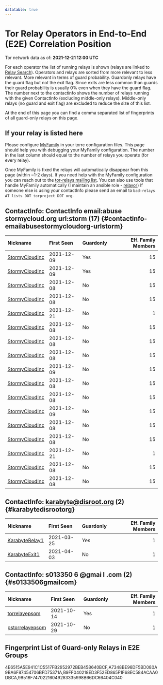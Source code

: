 ```yaml
---
datatable: true
---
```



# Tor Relay Operators in End-to-End (E2E) Correlation Position

Tor network data as of: **2021-12-21 12:00 UTC**

For each operator the list of running relays is shown (relays are linked to [Relay Search](https://metrics.torproject.org/rs.html)).
Operators and relays are sorted from more relevant to less relevant. More relevant in terms of guard probability.
Guardonly relays have the guard flag but not the exit flag.
Since exits are less common than guards their guard probability is usually 0% even when they have the guard flag.
The number next to the contactinfo shows the number of relays running with the given ContactInfo (excluding middle-only relays).
Middle-only relays (no guard and exit flag) are excluded to reduce the size of this list.

At the end of this page you can find a comma separated list of fingerprints of all guard-only relays on this page.

## If your relay is listed here
Please configure [MyFamily](https://www.torproject.org/docs/tor-manual.html.en#MyFamily) in your torrc configuration files.
This page should help you with debugging your MyFamily configuration. The number in the last column should equal to the number of
relays you operate (for every relay).

Once MyFamily is fixed the relays will automatically disappear from this page (within ~1-2 days).
If you need help with the MyFamily configuration you can reach out to the
[tor-relays mailing list](https://lists.torproject.org/cgi-bin/mailman/listinfo/tor-relays).
You can also use tools that handle MyFamily automatically (I maintain an ansible role - 
[relayor](https://medium.com/@nusenu/deploying-tor-relays-with-ansible-6612593fa34d))
If someone else is using your contactInfo please send an email to ```bad-relays AT lists DOT torproject DOT org```.


## ContactInfo: ContactInfo email:abuse stormycloud.org url:storm (17) {#contactinfo-emailabusestormycloudorg-urlstorm}

| Nickname                                                                                                  | First Seen   | Guardonly   |   Eff. Family Members |
|:----------------------------------------------------------------------------------------------------------|:-------------|:------------|----------------------:|
| [StormyCloudInc](https://metrics.torproject.org/rs.html#details/4E6515A5E941C1C5517FB2952972BEB458640BCF) | 2021-12-09   | Yes         |                    15 |
| [StormyCloudInc](https://metrics.torproject.org/rs.html#details/A7348BE96DF5BD080A9BA6F87454706BFD75371A) | 2021-12-09   | Yes         |                    15 |
| [StormyCloudInc](https://metrics.torproject.org/rs.html#details/0893FEB6D3C7D41B4A79B473E49E93140CBC75B2) | 2021-12-08   | No          |                    15 |
| [StormyCloudInc](https://metrics.torproject.org/rs.html#details/0A795D61EE16C167F810FFEC7EF265874AE27656) | 2021-12-08   | No          |                    15 |
| [StormyCloudInc](https://metrics.torproject.org/rs.html#details/2E86A958BCC8EBFD7E38913C4740FEABC837F3CA) | 2021-12-21   | No          |                     1 |
| [StormyCloudInc](https://metrics.torproject.org/rs.html#details/2F91F12CC81AA846315177E225EA5EDE37D7197F) | 2021-12-08   | No          |                    15 |
| [StormyCloudInc](https://metrics.torproject.org/rs.html#details/3F5BACFCF4F7508F6B04C5522522DC22C2804085) | 2021-12-08   | No          |                    15 |
| [StormyCloudInc](https://metrics.torproject.org/rs.html#details/5238AB0E5517295CC85EED548273224DFF50E28A) | 2021-12-08   | No          |                    15 |
| [StormyCloudInc](https://metrics.torproject.org/rs.html#details/645A0CF860DF9B9B143053E67BBFF1DDD0021C1F) | 2021-12-09   | No          |                    15 |
| [StormyCloudInc](https://metrics.torproject.org/rs.html#details/6B1F1C3307147C704E4882A6399BC4C74AD56F95) | 2021-12-08   | No          |                    15 |
| [StormyCloudInc](https://metrics.torproject.org/rs.html#details/6F4DF2460C82BE340CA910FD7248A1CBEC26D0E2) | 2021-12-08   | No          |                    15 |
| [StormyCloudInc](https://metrics.torproject.org/rs.html#details/8208042634B76BAFA15E2B852BE3643E0EDE2EEB) | 2021-12-09   | No          |                    15 |
| [StormyCloudInc](https://metrics.torproject.org/rs.html#details/8E7428DBA15ED938A63DAB4961312718E93CCF16) | 2021-12-08   | No          |                    15 |
| [StormyCloudInc](https://metrics.torproject.org/rs.html#details/9E4A38FC5AD3EB72CFECB92D5160E63BE46D6E4F) | 2021-12-08   | No          |                    15 |
| [StormyCloudInc](https://metrics.torproject.org/rs.html#details/A33DE4E8B38E71820639E9F5A9A4262DDA8B16E1) | 2021-12-21   | No          |                     1 |
| [StormyCloudInc](https://metrics.torproject.org/rs.html#details/A78E3FB7EDD06D3188D6EF124C8116A892C44BB9) | 2021-12-08   | No          |                    15 |
| [StormyCloudInc](https://metrics.torproject.org/rs.html#details/AF8E9DC6A9C6BAECD2DFBC11AEA7C93F1BC1826B) | 2021-12-08   | No          |                    15 |

## ContactInfo: karabyte@disroot.org (2) {#karabytedisrootorg}

| Nickname                                                                                                  | First Seen   | Guardonly   |   Eff. Family Members |
|:----------------------------------------------------------------------------------------------------------|:-------------|:------------|----------------------:|
| [KarabyteRelay1](https://metrics.torproject.org/rs.html#details/B9FF040218ED3F52ED865F1F68EC584ACAA0DBCA) | 2021-03-25   | Yes         |                     1 |
| [KarabyteExit1](https://metrics.torproject.org/rs.html#details/3367BFB7140BDF16C72A9A5A1CF757E993998D2A)  | 2021-04-03   | No          |                     1 |

## ContactInfo: s013350 6 @gmai l .com (2) {#s0133506gmailcom}

| Nickname                                                                                                   | First Seen   | Guardonly   |   Eff. Family Members |
|:-----------------------------------------------------------------------------------------------------------|:-------------|:------------|----------------------:|
| [torrelayepsom](https://metrics.torproject.org/rs.html#details/98518F74702216049283335998B66DC66404C040)   | 2021-10-14   | Yes         |                     1 |
| [pstorrelayepsom](https://metrics.torproject.org/rs.html#details/C9BA228C967E7231CD0B47C49E88BC50A7400584) | 2021-10-29   | No          |                     1 |


## Fingerprint List of Guard-only Relays in E2E Groups

4E6515A5E941C1C5517FB2952972BEB458640BCF,A7348BE96DF5BD080A9BA6F87454706BFD75371A,B9FF040218ED3F52ED865F1F68EC584ACAA0DBCA,98518F74702216049283335998B66DC66404C040